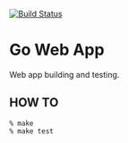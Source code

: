 [![Build Status](https://travis-ci.org/yowcow/go-webapp.svg?branch=master)](https://travis-ci.org/yowcow/go-webapp)

Go Web App
==========

Web app building and testing.

HOW TO
------

```
% make
% make test
```
